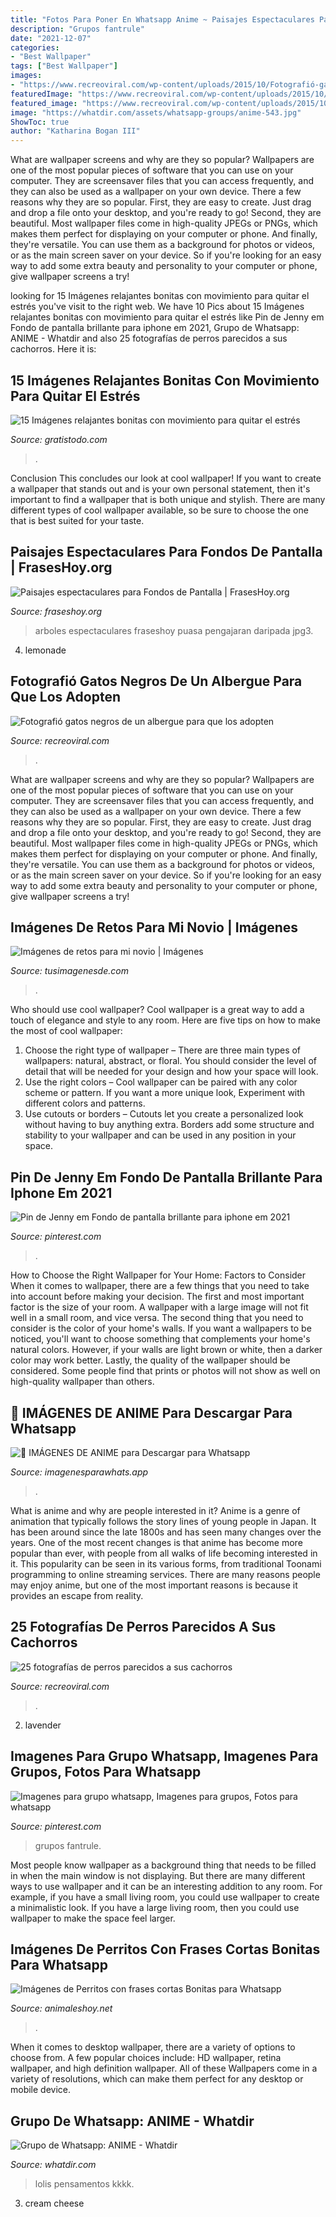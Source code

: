 ```yaml
---
title: "Fotos Para Poner En Whatsapp Anime ~ Paisajes Espectaculares Para Fondos De Pantalla"
description: "Grupos fantrule"
date: "2021-12-07"
categories:
- "Best Wallpaper"
tags: ["Best Wallpaper"]
images:
- "https://www.recreoviral.com/wp-content/uploads/2015/10/Fotografió-gatos-negros-de-un-refugio-para-que-los-adopten-1.jpg"
featuredImage: "https://www.recreoviral.com/wp-content/uploads/2015/10/Fotografió-gatos-negros-de-un-refugio-para-que-los-adopten-1.jpg"
featured_image: "https://www.recreoviral.com/wp-content/uploads/2015/10/Fotografió-gatos-negros-de-un-refugio-para-que-los-adopten-1.jpg"
image: "https://whatdir.com/assets/whatsapp-groups/anime-543.jpg"
ShowToc: true
author: "Katharina Bogan III"
---
```



What are wallpaper screens and why are they so popular?
Wallpapers are one of the most popular pieces of software that you can use on your computer. They are screensaver files that you can access frequently, and they can also be used as a wallpaper on your own device. There a few reasons why they are so popular. First, they are easy to create. Just drag and drop a file onto your desktop, and you're ready to go! Second, they are beautiful. Most wallpaper files come in high-quality JPEGs or PNGs, which makes them perfect for displaying on your computer or phone. And finally, they're versatile. You can use them as a background for photos or videos, or as the main screen saver on your device. So if you're looking for an easy way to add some extra beauty and personality to your computer or phone, give wallpaper screens a try!

	

		
looking for 15 Imágenes relajantes bonitas con movimiento para quitar el estrés you've visit to the right web. We have 10 Pics about 15 Imágenes relajantes bonitas con movimiento para quitar el estrés like Pin de Jenny em Fondo de pantalla brillante para iphone em 2021, Grupo de Whatsapp: ANIME - Whatdir and also 25 fotografías de perros parecidos a sus cachorros. Here it is:
		
    
## 15 Imágenes Relajantes Bonitas Con Movimiento Para Quitar El Estrés

<img loading=lazy src="https://www.gratistodo.com/wp-content/uploads/2016/07/imagenes-relajantes-16.gif" onerror="this.onerror=null;this.src='https://tse3.mm.bing.net/th?id=OIP.utlNG1U99Rc9yUqtUfc9ogHaDq&amp;pid=15.1';" alt="15 Imágenes relajantes bonitas con movimiento para quitar el estrés">

_Source: gratistodo.com_

>. 

	

Conclusion
This concludes our look at cool wallpaper! If you want to create a wallpaper that stands out and is your own personal statement, then it's important to find a wallpaper that is both unique and stylish. There are many different types of cool wallpaper available, so be sure to choose the one that is best suited for your taste.

    
## Paisajes Espectaculares Para Fondos De Pantalla | FrasesHoy.org

<img loading=lazy src="https://fraseshoy.org/wp-content/uploads/2015/05/paisajes.jpg3_.jpg" onerror="this.onerror=null;this.src='https://tse3.mm.bing.net/th?id=OIP.KKGt1AgUnPdT0v7rwtjExAHaEo&amp;pid=15.1';" alt="Paisajes espectaculares para Fondos de Pantalla | FrasesHoy.org">

_Source: fraseshoy.org_

>arboles espectaculares fraseshoy puasa pengajaran daripada jpg3. 

	

4. lemonade 

    
## Fotografió Gatos Negros De Un Albergue Para Que Los Adopten

<img loading=lazy src="https://www.recreoviral.com/wp-content/uploads/2015/10/Fotografió-gatos-negros-de-un-refugio-para-que-los-adopten-1.jpg" onerror="this.onerror=null;this.src='https://tse1.mm.bing.net/th?id=OIP.d2h0xhowNinux_r428eL3wHaE8&amp;pid=15.1';" alt="Fotografió gatos negros de un albergue para que los adopten">

_Source: recreoviral.com_

>. 

	

What are wallpaper screens and why are they so popular?
Wallpapers are one of the most popular pieces of software that you can use on your computer. They are screensaver files that you can access frequently, and they can also be used as a wallpaper on your own device. There a few reasons why they are so popular. First, they are easy to create. Just drag and drop a file onto your desktop, and you're ready to go! Second, they are beautiful. Most wallpaper files come in high-quality JPEGs or PNGs, which makes them perfect for displaying on your computer or phone. And finally, they're versatile. You can use them as a background for photos or videos, or as the main screen saver on your device. So if you're looking for an easy way to add some extra beauty and personality to your computer or phone, give wallpaper screens a try!

    
## Imágenes De Retos Para Mi Novio | Imágenes

<img loading=lazy src="http://tusimagenesde.com/wp-content/uploads/2017/12/retos-para-mi-novio-4.jpg" onerror="this.onerror=null;this.src='https://tse3.mm.bing.net/th?id=OIP.DJo3QRJyX__eR0a2gVOH6wHaNK&amp;pid=15.1';" alt="Imágenes de retos para mi novio | Imágenes">

_Source: tusimagenesde.com_

>. 

	

Who should use cool wallpaper?
Cool wallpaper is a great way to add a touch of elegance and style to any room. Here are five tips on how to make the most of cool wallpaper: 
1) Choose the right type of wallpaper – There are three main types of wallpapers: natural, abstract, or floral. You should consider the level of detail that will be needed for your design and how your space will look. 
2) Use the right colors – Cool wallpaper can be paired with any color scheme or pattern. If you want a more unique look, Experiment with different colors and patterns. 
3) Use cutouts or borders – Cutouts let you create a personalized look without having to buy anything extra. Borders add some structure and stability to your wallpaper and can be used in any position in your space.

    
## Pin De Jenny Em Fondo De Pantalla Brillante Para Iphone Em 2021

<img loading=lazy src="https://i.pinimg.com/736x/76/70/35/76703541f935f64069d917765101f651.jpg" onerror="this.onerror=null;this.src='https://tse1.mm.bing.net/th?id=OIP.U3R7OG5XFzXdU-5LkStangHaKO&amp;pid=15.1';" alt="Pin de Jenny em Fondo de pantalla brillante para iphone em 2021">

_Source: pinterest.com_

>. 

	

How to Choose the Right Wallpaper for Your Home: Factors to Consider
When it comes to wallpaper, there are a few things that you need to take into account before making your decision. The first and most important factor is the size of your room. A wallpaper with a large image will not fit well in a small room, and vice versa. 
The second thing that you need to consider is the color of your home's walls. If you want a wallpapers to be noticed, you'll want to choose something that complements your home's natural colors. However, if your walls are light brown or white, then a darker color may work better. 
Lastly, the quality of the wallpaper should be considered. Some people find that prints or photos will not show as well on high-quality wallpaper than others.

    
## 🥇 IMÁGENES DE ANIME Para Descargar Para Whatsapp

<img loading=lazy src="https://imagenesparawhats.app/wp-content/uploads/ewpt_cache/350x350_90_1_c_FFFFFF_c750f3008a2a3ae450968b0d79db15f5.jpg" onerror="this.onerror=null;this.src='https://tse1.mm.bing.net/th?id=OIP.cZYU6JQaQhWANnC8kPBJmAAAAA&amp;pid=15.1';" alt="🥇 IMÁGENES DE ANIME para Descargar para Whatsapp">

_Source: imagenesparawhats.app_

>. 

	

What is anime and why are people interested in it?
Anime is a genre of animation that typically follows the story lines of young people in Japan. It has been around since the late 1800s and has seen many changes over the years. One of the most recent changes is that anime has become more popular than ever, with people from all walks of life becoming interested in it. This popularity can be seen in its various forms, from traditional Toonami programming to online streaming services. There are many reasons people may enjoy anime, but one of the most important reasons is because it provides an escape from reality.

    
## 25 Fotografías De Perros Parecidos A Sus Cachorros

<img loading=lazy src="https://www.recreoviral.com/wp-content/uploads/2015/08/Fotografías-de-perros-con-sus-cachorros-10.jpg" onerror="this.onerror=null;this.src='https://tse2.mm.bing.net/th?id=OIP.axyrBc_i7cMbc7zf0FAzzQHaLo&amp;pid=15.1';" alt="25 fotografías de perros parecidos a sus cachorros">

_Source: recreoviral.com_

>. 

	

2. lavender 

    
## Imagenes Para Grupo Whatsapp, Imagenes Para Grupos, Fotos Para Whatsapp

<img loading=lazy src="https://i.pinimg.com/736x/1b/26/15/1b261574ad2c229abc64cec7328e9aa9.jpg" onerror="this.onerror=null;this.src='https://tse1.mm.bing.net/th?id=OIP.QJYvaLMKT5UihS8nqCjZzwHaHa&amp;pid=15.1';" alt="Imagenes para grupo whatsapp, Imagenes para grupos, Fotos para whatsapp">

_Source: pinterest.com_

>grupos fantrule. 

	

Most people know wallpaper as a background thing that needs to be filled in when the main window is not displaying. But there are many different ways to use wallpaper and it can be an interesting addition to any room. For example, if you have a small living room, you could use wallpaper to create a minimalistic look. If you have a large living room, then you could use wallpaper to make the space feel larger.

    
## Imágenes De Perritos Con Frases Cortas Bonitas Para Whatsapp

<img loading=lazy src="https://animaleshoy.net/wp-content/uploads/2016/04/perito-iternesisimo.jpg" onerror="this.onerror=null;this.src='https://tse4.mm.bing.net/th?id=OIP.aFvuDMKxi4uoBnGf2PL0lgHaHJ&amp;pid=15.1';" alt="Imágenes de Perritos con frases cortas Bonitas para Whatsapp">

_Source: animaleshoy.net_

>. 

	

When it comes to desktop wallpaper, there are a variety of options to choose from. A few popular choices include: HD wallpaper, retina wallpaper, and high definition wallpaper. All of these Wallpapers come in a variety of resolutions, which can make them perfect for any desktop or mobile device. 

    
## Grupo De Whatsapp: ANIME - Whatdir

<img loading=lazy src="https://whatdir.com/assets/whatsapp-groups/anime-543.jpg" onerror="this.onerror=null;this.src='https://tse4.mm.bing.net/th?id=OIP.MkA-eyMu1BtQVb8gIcjLIQHaHa&amp;pid=15.1';" alt="Grupo de Whatsapp: ANIME - Whatdir">

_Source: whatdir.com_

>lolis pensamentos kkkk. 

	

3. cream cheese 


